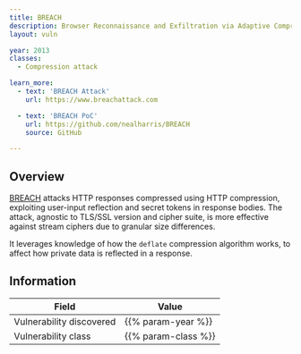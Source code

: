 ```yaml
---
title: BREACH
description: Browser Reconnaissance and Exfiltration via Adaptive Compression of Hypertext
layout: vuln

year: 2013
classes:
  - Compression attack

learn_more:
  - text: 'BREACH Attack'
    url: https://www.breachattack.com

  - text: 'BREACH PoC'
    url: https://github.com/nealharris/BREACH
    source: GitHub

---
```


## Overview

[BREACH] attacks HTTP responses compressed using HTTP compression, exploiting user-input reflection and secret tokens in response bodies. The attack, agnostic to TLS/SSL version and cipher suite, is more effective against stream ciphers due to granular size differences.

It leverages knowledge of how the `deflate` compression algorithm works, to affect how private data is reflected in a response.

## Information

| Field                    | Value               |
|--------------------------|---------------------|
| Vulnerability discovered | {{% param-year %}}  |
| Vulnerability class      | {{% param-class %}} |

[BREACH]: https://en.wikipedia.org/wiki/BREACH
